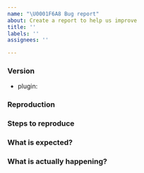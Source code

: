 ```yaml
---
name: "\U0001F6A8 Bug report"
about: Create a report to help us improve
title: ''
labels: ''
assignees: ''

---
```


<!-- 💙 Thanks for your time to make this plugin better with your feedback 💙

**IMPORTANT** Before reporting a bug please make sure that you have checked the [existing issues](https://github.com/novemberfiveco/datocms-plugin-external-audio-field/issues): 

👍 A properly detailed bug report can save a LOT of time and help fixing issues as soon as possible.
-->

### Version

- plugin: <!-- ex: v0.1.0 -->

### Reproduction

<!-- If possible link to a video or image, without a reproduction, it is so hard to address problems :( -->

### Steps to reproduce

### What is expected?

### What is actually happening?
